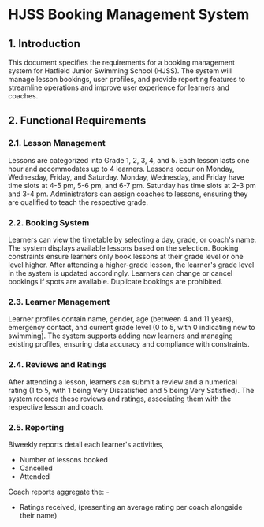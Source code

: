 # HJSS Booking Management System

## 1. Introduction
This document specifies the requirements for a booking management system for Hatfield Junior Swimming School (HJSS). The system will manage lesson bookings, user profiles, and provide reporting features to streamline operations and improve user experience for learners and coaches.

## 2. Functional Requirements

### 2.1. Lesson Management
Lessons are categorized into Grade 1, 2, 3, 4, and 5. Each lesson lasts one hour and accommodates up to 4 learners.
Lessons occur on Monday, Wednesday, Friday, and Saturday. Monday, Wednesday, and Friday have time slots at 4-5 pm, 5-6 pm, and 6-7 pm. Saturday has time slots at 2-3 pm and 3-4 pm.
Administrators can assign coaches to lessons, ensuring they are qualified to teach the respective grade.

### 2.2. Booking System
Learners can view the timetable by selecting a day, grade, or coach's name. The system displays available lessons based on the selection.
Booking constraints ensure learners only book lessons at their grade level or one level higher. After attending a higher-grade lesson, the learner's grade level in the system is updated accordingly.
Learners can change or cancel bookings if spots are available. Duplicate bookings are prohibited.

### 2.3. Learner Management
Learner profiles contain name, gender, age (between 4 and 11 years), emergency contact, and current grade level (0 to 5, with 0 indicating new to swimming).
The system supports adding new learners and managing existing profiles, ensuring data accuracy and compliance with constraints.

### 2.4. Reviews and Ratings
After attending a lesson, learners can submit a review and a numerical rating (1 to 5, with 1 being Very Dissatisfied and 5 being Very Satisfied).
The system records these reviews and ratings, associating them with the respective lesson and coach.

### 2.5. Reporting
Biweekly reports detail each learner's activities, 
- Number of lessons booked 
- Cancelled 
- Attended

Coach reports aggregate the: - 
- Ratings received, (presenting an average rating per coach alongside their name)
